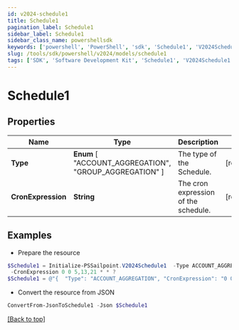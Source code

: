 ```yaml
---
id: v2024-schedule1
title: Schedule1
pagination_label: Schedule1
sidebar_label: Schedule1
sidebar_class_name: powershellsdk
keywords: ['powershell', 'PowerShell', 'sdk', 'Schedule1', 'V2024Schedule1'] 
slug: /tools/sdk/powershell/v2024/models/schedule1
tags: ['SDK', 'Software Development Kit', 'Schedule1', 'V2024Schedule1']
---
```



# Schedule1

## Properties

Name | Type | Description | Notes
------------ | ------------- | ------------- | -------------
**Type** |  **Enum** [  "ACCOUNT_AGGREGATION",    "GROUP_AGGREGATION" ] | The type of the Schedule. | [required]
**CronExpression** | **String** | The cron expression of the schedule. | [required]

## Examples

- Prepare the resource
```powershell
$Schedule1 = Initialize-PSSailpoint.V2024Schedule1  -Type ACCOUNT_AGGREGATION `
 -CronExpression 0 0 5,13,21 * * ?
$Schedule1 = @"{  "Type": "ACCOUNT_AGGREGATION", "CronExpression": "0 0 5,13,21 * * ?" }"@
```

- Convert the resource from JSON
```powershell
ConvertFrom-JsonToSchedule1 -Json $Schedule1
```


[[Back to top]](#) 

